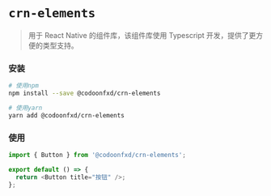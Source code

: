 # `crn-elements`

> 用于 React Native 的组件库，该组件库使用 Typescript 开发，提供了更方便的类型支持。

### 安装

```bash
# 使用npm
npm install --save @codoonfxd/crn-elements

# 使用yarn
yarn add @codoonfxd/crn-elements
```

### 使用

```javascript
import { Button } from '@codoonfxd/crn-elements';

export default () => {
  return <Button title="按钮" />;
};
```
